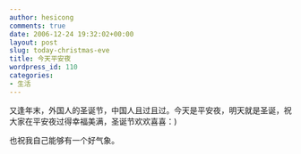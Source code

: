 ```yaml
---
author: hesicong
comments: true
date: 2006-12-24 19:32:02+00:00
layout: post
slug: today-christmas-eve
title: 今天平安夜
wordpress_id: 110
categories:
- 生活
---
```


又逢年末，外国人的圣诞节，中国人且过且过。今天是平安夜，明天就是圣诞，祝大家在平安夜过得幸福美满，圣诞节欢欢喜喜：)

也祝我自己能够有一个好气象。
